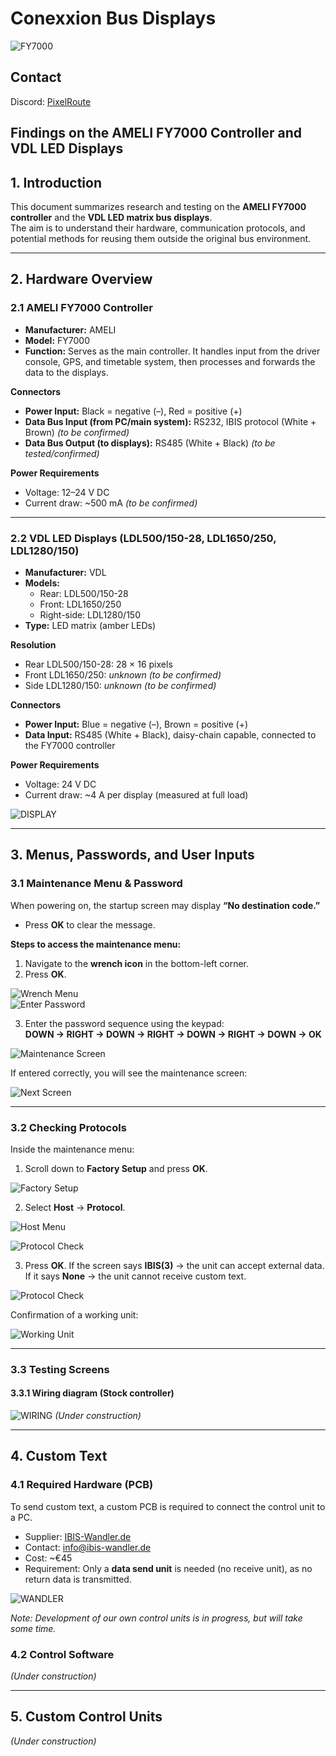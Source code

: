 # Conexxion Bus Displays 

![FY7000](https://github.com/BlindPlayer2005/Conexxion_Bus_Displays/blob/main/images/FY7000.png?raw=true)

## Contact

Discord: [PixelRoute](https://discord.gg/cfKRkrfVkN)

## Findings on the AMELI FY7000 Controller and VDL LED Displays  

## 1. Introduction  
This document summarizes research and testing on the **AMELI FY7000 controller** and the **VDL LED matrix bus displays**.  
The aim is to understand their hardware, communication protocols, and potential methods for reusing them outside the original bus environment.  

---

## 2. Hardware Overview  

### 2.1 AMELI FY7000 Controller  
- **Manufacturer:** AMELI  
- **Model:** FY7000  
- **Function:** Serves as the main controller. It handles input from the driver console, GPS, and timetable system, then processes and forwards the data to the displays.  

**Connectors**  
- **Power Input:** Black = negative (–), Red = positive (+)  
- **Data Bus Input (from PC/main system):** RS232, IBIS protocol (White + Brown) *(to be confirmed)*  
- **Data Bus Output (to displays):** RS485 (White + Black) *(to be tested/confirmed)*  

**Power Requirements**  
- Voltage: 12–24 V DC  
- Current draw: ~500 mA *(to be confirmed)*  

---

### 2.2 VDL LED Displays (LDL500/150-28, LDL1650/250, LDL1280/150)  
- **Manufacturer:** VDL  
- **Models:**  
  - Rear: LDL500/150-28  
  - Front: LDL1650/250  
  - Right-side: LDL1280/150  
- **Type:** LED matrix (amber LEDs)  

**Resolution**  
- Rear LDL500/150-28: 28 × 16 pixels  
- Front LDL1650/250: *unknown (to be confirmed)*  
- Side LDL1280/150: *unknown (to be confirmed)*  

**Connectors**  
- **Power Input:** Blue = negative (–), Brown = positive (+)  
- **Data Input:** RS485 (White + Black), daisy-chain capable, connected to the FY7000 controller  

**Power Requirements**  
- Voltage: 24 V DC  
- Current draw: ~4 A per display (measured at full load)

![DISPLAY](https://github.com/BlindPlayer2005/Conexxion_Bus_Displays/blob/main/images/387_gorinchemstation.png?raw=true)

---

## 3. Menus, Passwords, and User Inputs  

### 3.1 Maintenance Menu & Password  
When powering on, the startup screen may display **“No destination code.”**  
- Press **OK** to clear the message.  

**Steps to access the maintenance menu:**  
1. Navigate to the **wrench icon** in the bottom-left corner.  
2. Press **OK**.  

![Wrench Menu](https://github.com/BlindPlayer2005/Conexxion_Bus_Displays/blob/main/images/IMG20250817172116.jpg?raw=true)  
![Enter Password](https://github.com/BlindPlayer2005/Conexxion_Bus_Displays/blob/main/images/IMG20250817172124.jpg?raw=true)

3. Enter the password sequence using the keypad:  
   **DOWN → RIGHT → DOWN → RIGHT → DOWN → RIGHT → DOWN → OK**  

![Maintenance Screen](https://github.com/BlindPlayer2005/Conexxion_Bus_Displays/blob/main/images/IMG20250817172130.jpg?raw=true)

If entered correctly, you will see the maintenance screen:  

![Next Screen](https://github.com/BlindPlayer2005/Conexxion_Bus_Displays/blob/main/images/IMG20250817172141.jpg?raw=true)    

---

### 3.2 Checking Protocols  
Inside the maintenance menu:  
1. Scroll down to **Factory Setup** and press **OK**.  

![Factory Setup](https://github.com/BlindPlayer2005/Conexxion_Bus_Displays/blob/main/images/IMG20250817172147.jpg?raw=true)  

2. Select **Host** → **Protocol**.  

![Host Menu](https://github.com/BlindPlayer2005/Conexxion_Bus_Displays/blob/main/images/IMG20250817172153.jpg?raw=true)

![Protocol Check](https://github.com/BlindPlayer2005/Conexxion_Bus_Displays/blob/main/images/IMG20250817172200.jpg?raw=true)

3. Press **OK**. If the screen says **IBIS(3)** → the unit can accept external data.  
   If it says **None** → the unit cannot receive custom text.  

![Protocol Check](https://github.com/BlindPlayer2005/Conexxion_Bus_Displays/blob/main/images/IMG20250817172200.jpg?raw=true)  

Confirmation of a working unit:  

![Working Unit](https://github.com/BlindPlayer2005/Conexxion_Bus_Displays/blob/main/images/IMG20250817172208.jpg?raw=true)  

---

### 3.3 Testing Screens 

#### 3.3.1 Wiring diagram (Stock controller)

![WIRING](https://github.com/BlindPlayer2005/Conexxion_Bus_Displays/blob/main/images/WIRING.png)
*(Under construction)*  

---

## 4. Custom Text  

### 4.1 Required Hardware (PCB)  
To send custom text, a custom PCB is required to connect the control unit to a PC.  

- Supplier: [IBIS-Wandler.de](https://ibis-wandler.de/)  
- Contact: info@ibis-wandler.de  
- Cost: ~€45  
- Requirement: Only a **data send unit** is needed (no receive unit), as no return data is transmitted.

![WANDLER](https://github.com/BlindPlayer2005/Conexxion_Bus_Displays/blob/main/images/IBIS_wandler.png)

*Note: Development of our own control units is in progress, but will take some time.*  

### 4.2 Control Software  
*(Under construction)*  

---

## 5. Custom Control Units  
*(Under construction)*  
